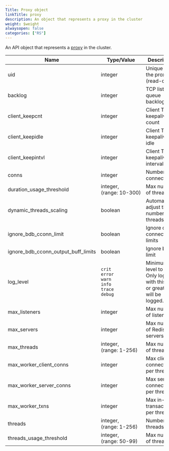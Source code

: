 ```yaml
---
Title: Proxy object
linkTitle: proxy
description: An object that represents a proxy in the cluster
weight: $weight
alwaysopen: false
categories: ["RS"]
---
```


An API object that represents a [proxy](https://en.wikipedia.org/wiki/Proxy_server) in the cluster.

| Name | Type/Value | Description |
|------|------------|-------------|
| uid | integer | Unique ID of the proxy (read-only) |
| backlog | integer | TCP listen queue backlog |
| client_keepcnt | integer | Client TCP keepalive count |
| client_keepidle | integer | Client TCP keepalive idle |
| client_keepintvl | integer | Client TCP keepalive interval |
| conns | integer | Number of connections |
| duration_usage_threshold | integer, <nobr>(range: 10-300)</nobr> | Max number of threads |
| dynamic_threads_scaling | boolean | Automatically adjust the number of threads|
| ignore_bdb_cconn_limit | boolean | Ignore client connection limits |
| ignore_bdb_cconn_output_buff_limits | boolean | Ignore buffer limit |
| log_level | `crit`<br />`error`<br />`warn`<br />`info`<br />`trace`<br />`debug` | Minimum log level to log. Only logs with this level or greater will be logged. |
| max_listeners | integer | Max number of listeners |
| max_servers | integer | Max number of Redis servers |
| max_threads | integer, <nobr>(range: 1-256)</nobr> | Max number of threads |
| max_worker_client_conns | integer | Max client connections per thread |
| max_worker_server_conns | integer | Max server connections per thread |
| max_worker_txns | integer | Max in-flight transactions per thread |
| threads | integer, <nobr>(range: 1-256)</nobr> | Number of threads |
| threads_usage_threshold | integer, <nobr>(range: 50-99)</nobr> | Max number of threads |
